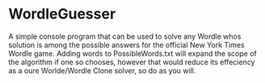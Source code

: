 # WordleGuesser

A simple console program that can be used to solve any Wordle whos solution is among the possible answers for the official New York Times Wordle game. Adding words to PossibleWords.txt will expand the scope of the algorithm if one so chooses, however that would reduce its effeciency as a oure Worlde/Wordle Clone solver, so do as you will.
